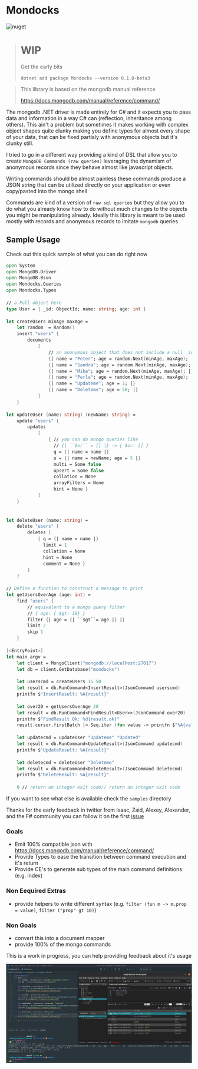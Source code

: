 # Mondocks
![nuget](https://badgen.net/nuget/v/mondocks/pre)
> # WIP
> Get the early bits
>
> ```
> dotnet add package Mondocks --version 0.1.0-beta3
> ```


> This library is based on the mongodb manual reference
>
> https://docs.mongodb.com/manual/reference/command/


The mongodb .NET driver is made entirely for C# and it expects you to pass data and information in a way C# can (reflection, inheritance among others). This ain't a problem but sometimes it makes working with complex object shapes quite clunky making you define types for almost every shape of your data, that can be fixed partialy with anonymous objects but it's clunky still.


I tried to go in a different way providing a kind of DSL that allow you to create `MongoDB Commands (raw queries)` leveraging the dynamism of anonymous records since they behave almost like javascript objects.

Writing commands should be almost painless these commands produce a JSON string that can be utilized directly on your application or even copy/pasted into the mongo shell

Commands are kind of a version of `raw sql queries` but they allow you to do what you already know how to do without much changes to the objects you might be manipulating already.
Ideally this library is meant to be used mostly with records and anonymous records to imitate `mongodb` queries

## Sample Usage

Check out this quick sample of what you can do right now

```fsharp
open System
open MongoDB.Driver
open MongoDB.Bson
open Mondocks.Queries
open Mondocks.Types

// a Full object here
type User = { _id: ObjectId; name: string; age: int }

let createUsers minAge maxAge = 
    let random  = Random()
    insert "users" {
        documents 
            [
                // an anonymous object that does not include a null _id
                {| name = "Peter"; age = random.Next(minAge, maxAge); |}
                {| name = "Sandra"; age = random.Next(minAge, maxAge); |}
                {| name = "Mike"; age = random.Next(minAge, maxAge); |}
                {| name = "Perla"; age = random.Next(minAge, maxAge); |}
                {| name = "Updateme"; age = 1; |}
                {| name = "Deleteme"; age = 50; |}
            ]
    }

let updateUser (name: string) (newName: string) =
    update "users" {
        updates
            [
                { // you can do mongo queries like 
                  // {| ``$or`` = [] |} -> { $or: [] }
                  q = {| name = name |}
                  u = {| name = newName; age = 5 |}
                  multi = Some false
                  upsert = Some false
                  collation = None 
                  arrayFilters = None
                  hint = None }
            ]
    }


let deleteUser (name: string) = 
    delete "users" {
        deletes [
            { q = {| name = name |}
              limit = 1
              collation = None
              hint = None
              comment = None }
        ]
    }

// Define a function to construct a message to print
let getUsersOverAge (age: int) =
    find "users" {
        // equivalent to a mongo query filter 
        // { age: { $gt: 10} }
        filter {| age = {| ``$gt``= age |} |}
        limit 2
        skip 1
    }

[<EntryPoint>]
let main argv =
    let client = MongoClient("mongodb://localhost:27017")
    let db = client.GetDatabase("mondocks")

    let userscmd = createUsers 15 50
    let result = db.RunCommand<InsertResult>(JsonCommand userscmd)
    printfn $"InsertResult: %A{result}"

    let over20 = getUsersOverAge 20
    let result = db.RunCommand<FindResult<User>>(JsonCommand over20)
    printfn $"FindResult Ok: %d{result.ok}"
    result.cursor.firstBatch |> Seq.iter (fun value -> printfn $"%A{value}")

    let updatecmd = updateUser "Updateme" "Updated"
    let result = db.RunCommand<UpdateResult>(JsonCommand updatecmd)
    printfn $"UpdateResult: %A{result}"

    let deletecmd = deleteUser "Deleteme"
    let result = db.RunCommand<DeleteResult>(JsonCommand deletecmd)
    printfn $"DeleteResult: %A{result}"
    
    0 // return an integer exit code// return an integer exit code
```

If you want to see what else is available check the `samples` directory


Thanks for the early feedback in twitter from Isaac, Zaid, Alexey, Alexander, and the F# community
you can follow it on the first [issue](https://github.com/AngelMunoz/Mondocks/issues/1)


### Goals
- Emit 100% compatible json with https://docs.mongodb.com/manual/reference/command/
- Provide Types to ease the transition between command execution and it's return
- Provide CE's to generate sub types of the main command definitions (e.g. index)

### Non Eequired Extras
- provide helpers to write different syntax (e.g. `filter (fun m -> m.prop = value)`, `filter ("prop" gt 10)`)

### Non Goals
- convert this into a document mapper
- provide 100% of the mongo commands

This is a work in progress, you can help providing feedback about it's usage

![Samples](./2020-11-22_14-51.png)
